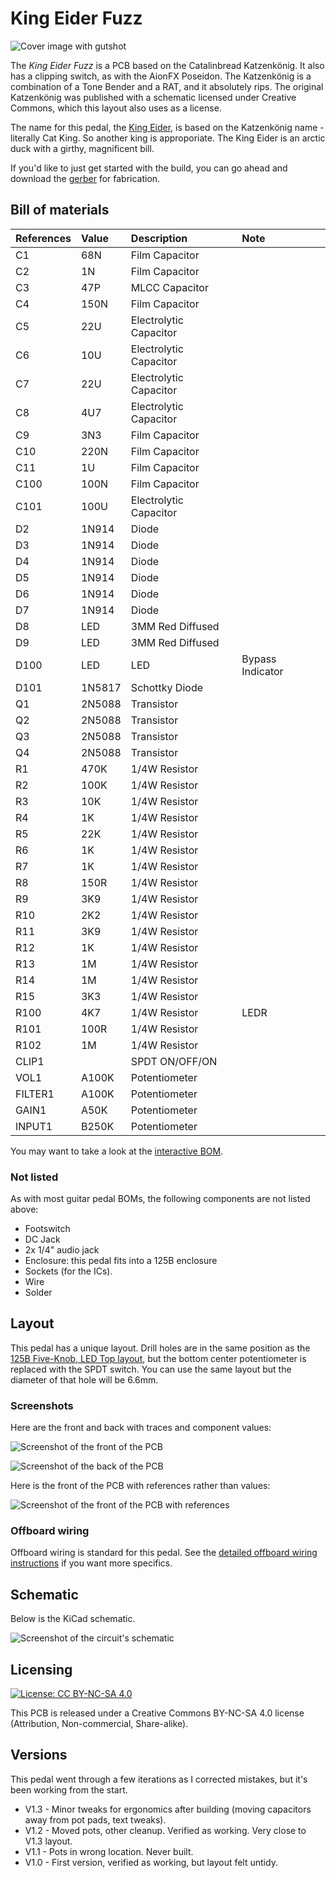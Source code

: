 # King Eider Fuzz

<img src="images/kingeider_fuzz.png?raw=true" alt="Cover image with gutshot">

The *King Eider Fuzz* is a PCB based on the Catalinbread Katzenkönig. It also has a clipping switch, as with the AionFX Poseidon. The Katzenkönig is a combination of a Tone Bender and a RAT, and it absolutely rips. The original Katzenkönig was published with a schematic licensed under Creative Commons, which this layout also uses as a license.

The name for this pedal, the [King Eider](https://ebird.org/species/kineid), is based on the Katzenkönig name - literally Cat King. So another king is approporiate. The King Eider is an arctic duck with a girthy, magnificent bill.

If you'd like to just get started with the build, you can go ahead and download the [gerber](https://github.com/RWLPedal/music-pcbs/raw/refs/heads/main/KingEiderFuzz/gerber.zip) for fabrication.

## Bill of materials


| References | Value  | Description            | Note             |
| :--------- | :----- | :--------------------- | :--------------- |
| C1         | 68N    | Film Capacitor         |                  |
| C2         | 1N     | Film Capacitor         |                  |
| C3         | 47P    | MLCC Capacitor         |                  |
| C4         | 150N   | Film Capacitor         |                  |
| C5         | 22U    | Electrolytic Capacitor |                  |
| C6         | 10U    | Electrolytic Capacitor |                  |
| C7         | 22U    | Electrolytic Capacitor |                  |
| C8         | 4U7    | Electrolytic Capacitor |                  |
| C9         | 3N3    | Film Capacitor         |                  |
| C10        | 220N   | Film Capacitor         |                  |
| C11        | 1U     | Film Capacitor         |                  |
| C100       | 100N   | Film Capacitor         |                  |
| C101       | 100U   | Electrolytic Capacitor |                  |
| D2         | 1N914  | Diode                  |                  |
| D3         | 1N914  | Diode                  |                  |
| D4         | 1N914  | Diode                  |                  |
| D5         | 1N914  | Diode                  |                  |
| D6         | 1N914  | Diode                  |                  |
| D7         | 1N914  | Diode                  |                  |
| D8         | LED    | 3MM Red Diffused       |                  |
| D9         | LED    | 3MM Red Diffused       |                  |
| D100       | LED    | LED                    | Bypass Indicator |
| D101       | 1N5817 | Schottky Diode         |                  |
| Q1         | 2N5088 | Transistor             |                  |
| Q2         | 2N5088 | Transistor             |                  |
| Q3         | 2N5088 | Transistor             |                  |
| Q4         | 2N5088 | Transistor             |                  |
| R1         | 470K   | 1/4W Resistor          |                  |
| R2         | 100K   | 1/4W Resistor          |                  |
| R3         | 10K    | 1/4W Resistor          |                  |
| R4         | 1K     | 1/4W Resistor          |                  |
| R5         | 22K    | 1/4W Resistor          |                  |
| R6         | 1K     | 1/4W Resistor          |                  |
| R7         | 1K     | 1/4W Resistor          |                  |
| R8         | 150R   | 1/4W Resistor          |                  |
| R9         | 3K9    | 1/4W Resistor          |                  |
| R10        | 2K2    | 1/4W Resistor          |                  |
| R11        | 3K9    | 1/4W Resistor          |                  |
| R12        | 1K     | 1/4W Resistor          |                  |
| R13        | 1M     | 1/4W Resistor          |                  |
| R14        | 1M     | 1/4W Resistor          |                  |
| R15        | 3K3    | 1/4W Resistor          |                  |
| R100       | 4K7    | 1/4W Resistor          | LEDR             |
| R101       | 100R   | 1/4W Resistor          |                  |
| R102       | 1M     | 1/4W Resistor          |                  |
| CLIP1      |        | SPDT ON/OFF/ON         |                  |
| VOL1       | A100K  | Potentiometer          |                  |
| FILTER1    | A100K  | Potentiometer          |                  |
| GAIN1      | A50K   | Potentiometer          |                  |
| INPUT1     | B250K  | Potentiometer          |                  |


You may want to take a look at the [interactive BOM](https://html-preview.github.io/?url=https://github.com/RWLPedal/music-pcbs/blob/main/KingEiderFuzz/interactive_bom.html).

### Not listed

As with most guitar pedal BOMs, the following components are not listed above:

* Footswitch
* DC Jack
* 2x 1/4" audio jack
* Enclosure: this pedal fits into a 125B enclosure
* Sockets (for the ICs).
* Wire
* Solder

## Layout

This pedal has a unique layout. Drill holes are in the same position as the [125B Five-Knob, LED Top layout](https://github.com/RWLPedal/music-pcbs/blob/main/instructions/DRILLING.md), but the bottom center potentiometer is replaced with the SPDT switch. You can use the same layout but the diameter of that hole will be 6.6mm.

### Screenshots

Here are the front and back with traces and component values:

![Screenshot of the front of the PCB](images/pcb_front.png?raw=true)

![Screenshot of the back of the PCB](images/pcb_back.png?raw=true)

Here is the front of the PCB with references rather than values:

![Screenshot of the front of the PCB with references](images/pcb_references.png?raw=true)

### Offboard wiring

Offboard wiring is standard for this pedal. See the [detailed offboard wiring instructions](https://github.com/RWLPedal/music-pcbs/blob/main/instructions/WIRING.md) if you want more specifics.

## Schematic

Below is the KiCad schematic.

![Screenshot of the circuit's schematic](images/schematic.png?raw=true)

## Licensing

[![License: CC BY-NC-SA 4.0](https://licensebuttons.net/l/by-nc-sa/4.0/80x15.png)](https://creativecommons.org/licenses/by-nc-sa/4.0/)

This PCB is released under a Creative Commons BY-NC-SA 4.0 license (Attribution, Non-commercial, Share-alike).

## Versions

This pedal went through a few iterations as I corrected mistakes, but it's been working from the start.

* V1.3 - Minor tweaks for ergonomics after building (moving capacitors away from pot pads, text tweaks).
* V1.2 - Moved pots, other cleanup. Verified as working. Very close to V1.3 layout.
* V1.1 - Pots in wrong location. Never built.
* V1.0 - First version, verified as working, but layout felt untidy.